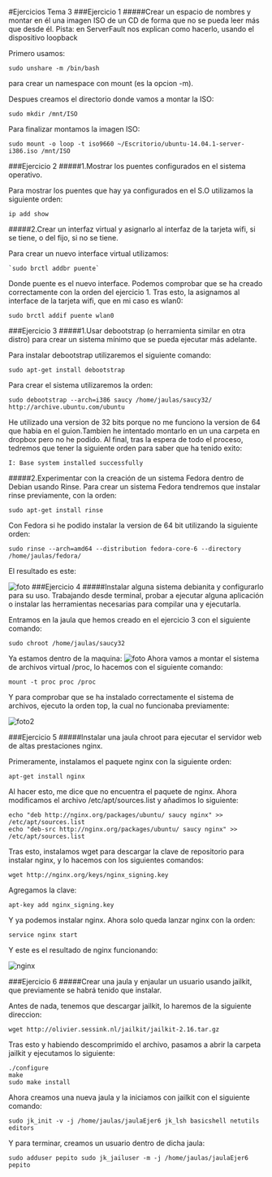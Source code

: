 #Ejercicios Tema 3
###Ejercicio 1
#####Crear un espacio de nombres y montar en él una imagen ISO de un CD de forma que no se pueda leer más que desde él. Pista: en ServerFault nos explican como hacerlo, usando el dispositivo loopback

Primero usamos:

	sudo unshare -m /bin/bash
para crear un namespace con mount (es la opcion -m).

Despues creamos el directorio donde vamos a montar la ISO:

	sudo mkdir /mnt/ISO
    
Para finalizar montamos la imagen ISO:

	sudo mount -o loop -t iso9660 ~/Escritorio/ubuntu-14.04.1-server-i386.iso /mnt/ISO
    
###Ejercicio 2
#####1.Mostrar los puentes configurados en el sistema operativo.

Para mostrar los puentes que hay ya configurados en el S.O utilizamos la siguiente orden:

	ip add show
    

#####2.Crear un interfaz virtual y asignarlo al interfaz de la tarjeta wifi, si se tiene, o del fijo, si no se tiene.

Para crear un nuevo interface virtual utilizamos:

	`sudo brctl addbr puente`
    
Donde puente es el nuevo interface. Podemos comprobar que se ha creado correctamente con la orden del ejercicio 1.
Tras esto, la asignamos al interface de la tarjeta wifi, que en mi caso es wlan0:

	sudo brctl addif puente wlan0
    
###Ejercicio 3
#####1.Usar debootstrap (o herramienta similar en otra distro) para crear un sistema mínimo que se pueda ejecutar más adelante.

Para instalar debootstrap utilizaremos el siguiente comando: 
	
    sudo apt-get install debootstrap
    
Para crear el sistema utilizaremos la orden:

	sudo debootstrap --arch=i386 saucy /home/jaulas/saucy32/ http://archive.ubuntu.com/ubuntu
    
He utilizado una version de 32 bits porque no me funciono la version de 64 que habia en el guion.Tambien he intentado montarlo en un una carpeta en dropbox pero no he podido.
Al final, tras la espera de todo el proceso, tedremos que tener la siguiente orden para saber que ha tenido exito:

	I: Base system installed successfully


#####2.Experimentar con la creación de un sistema Fedora dentro de Debian usando Rinse.
Para crear un sistema Fedora tendremos que instalar rinse previamente, con la orden:

	sudo apt-get install rinse
    
Con Fedora si he podido instalar la version de 64 bit utilizando la siguiente orden:

	sudo rinse --arch=amd64 --distribution fedora-core-6 --directory /home/jaulas/fedora/
    
El resultado es este:

![foto](https://github.com/JavideBaza/GII-2014/blob/master/ejercicios/JavierArandaIzquierdo/Capturas/ejer3tema3)
###Ejercicio 4
#####Instalar alguna sistema debianita y configurarlo para su uso. Trabajando desde terminal, probar a ejecutar alguna aplicación o instalar las herramientas necesarias para compilar una y ejecutarla.

Entramos en la jaula que hemos creado en el ejercicio 3 con el siguiente comando:

	sudo chroot /home/jaulas/saucy32

Ya estamos dentro de la maquina:
![foto](https://github.com/JavideBaza/GII-2014/blob/master/ejercicios/JavierArandaIzquierdo/Capturas/ejer4-1tema3.png)
Ahora vamos a montar el sistema de archivos virtual /proc, lo hacemos con el siguiente comando:

	mount -t proc proc /proc
    
Y para comprobar que se ha instalado correctamente el sistema de archivos, ejecuto la orden top, la cual no funcionaba previamente:

![foto2](https://github.com/JavideBaza/GII-2014/blob/master/ejercicios/JavierArandaIzquierdo/Capturas/ejer4-2tema3.png)

###Ejercicio 5 
#####Instalar una jaula chroot para ejecutar el servidor web de altas prestaciones nginx.

Primeramente, instalamos el paquete nginx con la siguiente orden:

	apt-get install nginx
    
Al hacer esto, me dice que no encuentra el paquete de nginx. Ahora modificamos el archivo /etc/apt/sources.list y añadimos lo siguiente:
    
    echo "deb http://nginx.org/packages/ubuntu/ saucy nginx" >> /etc/apt/sources.list
    echo "deb-src http://nginx.org/packages/ubuntu/ saucy nginx" >> /etc/apt/sources.list
    
Tras esto, instalamos wget para descargar la clave de repositorio para instalar nginx, y lo hacemos con los siguientes comandos:

	wget http://nginx.org/keys/nginx_signing.key
    
Agregamos la clave:

	apt-key add nginx_signing.key
    
Y ya podemos instalar nginx. Ahora solo queda lanzar nginx con la orden:

	service nginx start
    
 Y este es el resultado de nginx funcionando:
 
 ![nginx](https://github.com/JavideBaza/GII-2014/blob/master/ejercicios/JavierArandaIzquierdo/Capturas/nginxFuncionando.png)

###Ejercicio 6
#####Crear una jaula y enjaular un usuario usando jailkit, que previamente se habrá tenido que instalar.

Antes de nada, tenemos que descargar jailkit, lo haremos de la siguiente direccion:

	wget http://olivier.sessink.nl/jailkit/jailkit-2.16.tar.gz
    
Tras esto y habiendo descomprimido el archivo, pasamos a abrir la carpeta jailkit y ejecutamos lo siguiente:

	./configure
    make
    sudo make install
    
Ahora creamos una nueva jaula y la iniciamos con jailkit con el siguiente comando:

	sudo jk_init -v -j /home/jaulas/jaulaEjer6 jk_lsh basicshell netutils editors
    
Y para terminar, creamos un usuario dentro de dicha jaula:

	sudo adduser pepito sudo jk_jailuser -m -j /home/jaulas/jaulaEjer6 pepito
